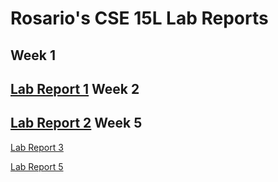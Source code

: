 # Rosario's CSE 15L Lab Reports

**Week 1** 
---
[Lab Report 1](https://tritonro.github.io/cse15l-lab-reports/lab1.html)
**Week 2**
---
[Lab Report 2](https://tritonro.github.io/cse15l-lab-reports/lab2.html)
**Week 5**
---
[Lab Report 3](https://tritonro.github.io/cse15l-lab-reports/lab3.html)

[Lab Report 5](https://tritonro.github.io/cse15l-lab-reports/lab5.html)
